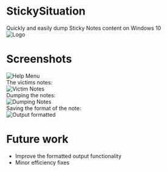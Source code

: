 # StickySituation
Quickly and easily dump Sticky Notes content on Windows 10 <br>
![Logo](https://github.com/helich0pper/StickySituation/blob/master/screenshots/sticky.png)
# Screenshots
![Help Menu](https://github.com/helich0pper/StickySituation/blob/master/screenshots/help.png) <br>
The victims notes: <br>
![Victim Notes](https://github.com/helich0pper/StickySituation/blob/master/screenshots/notes.png) <br>
Dumping the notes: <br>
![Dumping Notes](https://github.com/helich0pper/StickySituation/blob/master/screenshots/output.png) <br>
Saving the format of the note: <br>
![Output formatted](https://github.com/helich0pper/StickySituation/blob/master/screenshots/output_formatted.png) <br>
# Future work
- Improve the formatted output functionality
- Minor efficiency fixes
